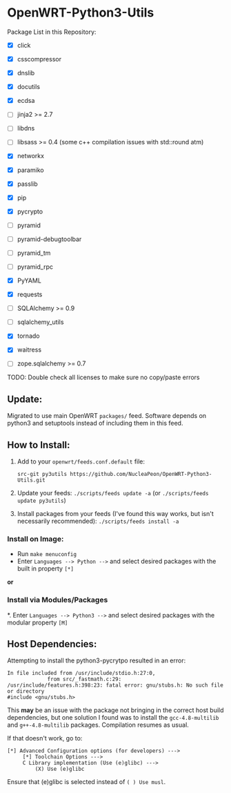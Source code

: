 # OpenWRT-Python3-Utils

Package List in this Repository:

 * [X] click
 * [X] csscompressor
 * [X] dnslib
 * [X] docutils
 * [X] ecdsa
 * [ ] jinja2 >= 2.7
 * [ ] libdns
 * [ ] libsass >= 0.4 (some c++ compilation issues with std::round atm)
 * [X] networkx 
 * [X] paramiko
 * [X] passlib
 * [X] pip
 * [X] pycrypto
 * [ ] pyramid
 * [ ] pyramid-debugtoolbar
 * [ ] pyramid_tm
 * [ ] pyramid_rpc
 * [X] PyYAML
 * [X] requests
 * [ ] SQLAlchemy >= 0.9
 * [ ] sqlalchemy_utils
 * [X] tornado
 * [X] waitress
 * [ ] zope.sqlalchemy >= 0.7
 

TODO: Double check all licenses to make sure no copy/paste errors

## Update:

Migrated to use main OpenWRT ``packages/`` feed. Software depends on python3 and setuptools instead of including them in this feed.

## How to Install:

1. Add to your `openwrt/feeds.conf.default` file:

   `src-git py3utils https://github.com/NucleaPeon/OpenWRT-Python3-Utils.git`
2. Update your feeds: `./scripts/feeds update -a` (or `./scripts/feeds update py3utils`)
3. Install packages from your feeds (I've found this way works, but isn't necessarily recommended): `./scripts/feeds install -a`

### Install on Image:
* Run `make menuconfig`
* Enter `Languages --> Python -->` and select desired packages with the built in property `[*]`

**or**

### Install via Modules/Packages
*. Enter `Languages --> Python3 -->` and select desired packages with the modular property `[M]`


## Host Dependencies:

Attempting to install the python3-pycrytpo resulted in an error:

    In file included from /usr/include/stdio.h:27:0,
                 from src/_fastmath.c:29:
    /usr/include/features.h:398:23: fatal error: gnu/stubs.h: No such file or directory
    #include <gnu/stubs.h>

This **may** be an issue with the package not bringing in the correct host build dependencies, but one solution I found was to install the `gcc-4.8-multilib` and `g++-4.8-multilib` packages. Compilation resumes as usual. 

If that doesn't work, go to:

    [*] Advanced Configuration options (for developers) --->
         [*] Toolchain Options --->
         C Library implementation (Use (e)glibc) --->
             (X) Use (e)glibc
             
Ensure that (e)glibc is selected instead of `( ) Use musl`.
    
